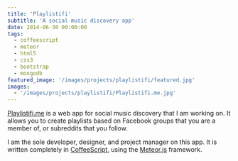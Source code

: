 ```yaml
---
title: 'Playlistifi'
subtitle: 'A social music discovery app'
date: 2014-06-30 00:00:00
tags:
  - coffeescript
  - meteor
  - html5
  - css3
  - bootstrap
  - mongodb
featured_image: '/images/projects/playlistifi/featured.jpg'
images:
  - '/images/projects/playlistifi/Playlistifi.me.jpg'
---
```


[Playlistifi.me](http://playlistifi.me) is a web app for social music discovery that I am working on.
It allows you to create playlists based on Facebook groups that you are a member of, or subreddits that you follow.

I am the sole developer, designer, and project manager on this app. It is written completely in [CoffeeScript](http://coffeescript.org/), using the [Meteor.js](https://www.meteor.com/) framework.
